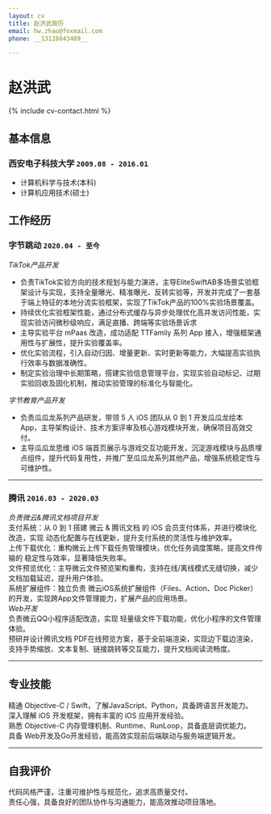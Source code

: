 ```yaml
---
layout: cv
title: 赵洪武简历
email: hw.zhao@foxmail.com
phone: __13128843489__

---
```

# 赵洪武

<!--
include contact information from the front matter
Supported arguments:
    - homepage: url, text
    - phone 13128843489
    - email hw.zhao@foxmail.com
-->
{% include cv-contact.html %}

## 基本信息
### __西安电子科技大学__ `2009.08 - 2016.01`
- 计算机科学与技术(本科)
- 计算机应用技术(硕士)
## 工作经历

### __字节跳动__ `2020.04 - 至今`
_TikTok产品开发_<br>
- 负责TikTok实验方向的技术规划与能力演进，主导EliteSwiftAB多场景实验框架设计与实现，支持全量曝光、精准曝光、反转实验等，开发并完成了一套基于端上特征的本地分流实验框架，实现了TikTok产品的100%实验场景覆盖。
- 持续优化实验框架性能，通过分布式缓存与异步处理优化高并发访问性能，实现实验访问微秒级响应，满足直播、跨端等实验场景诉求<br>
- 主导实验平台 mPaas 改造，成功适配 TTFamily 系列 App 接入，增强框架通用性与扩展性，提升实验覆盖率。<br>
- 优化实验流程，引入自动归因、增量更新、实时更新等能力，大幅提高实验执行效率与数据准确性。<br>
- 制定实验治理中长期策略，搭建实验信息管理平台，实现实验自动标记、过期实验回收及固化机制，推动实验管理的标准化与智能化。<br>

_字节教育产品开发_<br>
- 负责瓜瓜龙系列产品研发，带领 5 人 iOS 团队从 0 到 1 开发瓜瓜龙绘本 App，主导架构设计、技术方案评审及核心游戏模块开发，确保项目高效交付。<br>
- 主导瓜瓜龙思维 iOS 端首页展示与游戏交互功能开发，沉淀游戏模块与品质埋点组件，提升代码复用性，并推广至瓜瓜龙系列其他产品，增强系统稳定性与可维护性。<br>
------
### __腾讯__ `2016.03 - 2020.03`

_负责微云&腾讯文档项目开发_<br>
支付系统：从 0 到 1 搭建 微云 & 腾讯文档 的 iOS 会员支付体系，并进行模块化改造，实现 动态化配置与在线更新，提升支付系统的灵活性与维护效率。<br>
上传下载优化：重构微云上传下载任务管理模块，优化任务调度策略，提高文件传输的 稳定性与效率，显著降低失败率。<br>
文件预览优化：主导微云文件预览架构重构，支持在线/离线模式无缝切换，减少文档加载延迟，提升用户体验。<br>
系统扩展组件：独立负责 微云iOS系统扩展组件（Files、Action、Doc Picker）的开发，实现跨App文件管理能力，扩展产品的应用场景。<br>
_Web开发_<br>
负责微云QQ小程序适配改造，实现 轻量级文件下载功能，优化小程序的文件管理体验。<br>
预研并设计腾讯文档 PDF在线预览方案，基于全前端渲染，实现边下载边渲染，支持手势缩放、文本复制、链接跳转等交互能力，提升文档阅读流畅度。<br>

------

## 专业技能

精通 Objective-C / Swift，了解JavaScript、Python，具备跨语言开发能力。<br>
深入理解 iOS 开发框架，拥有丰富的 iOS 应用开发经验。<br>
熟悉 Objective-C 内存管理机制、Runtime、RunLoop，具备底层调优能力。<br>
具备 Web开发及Go开发经验，能高效实现前后端联动与服务端逻辑开发。<br>

------
## 自我评价
代码风格严谨，注重可维护性与规范化，追求高质量交付。<br>
责任心强，具备良好的团队协作与沟通能力，能高效推动项目落地。<br>

<!-- ### Footer

Last updated: May 2025 -->
